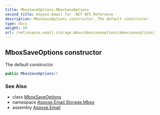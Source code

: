 ```yaml
---
title: MboxSaveOptions.MboxSaveOptions
second_title: Aspose.Email for .NET API Reference
description: MboxSaveOptions constructor. The default constructor
type: docs
weight: 10
url: /net/aspose.email.storage.mbox/mboxsaveoptions/mboxsaveoptions/
---
```

## MboxSaveOptions constructor

The default constructor.

```csharp
public MboxSaveOptions()
```

### See Also

* class [MboxSaveOptions](../)
* namespace [Aspose.Email.Storage.Mbox](../../mboxsaveoptions/)
* assembly [Aspose.Email](../../../)


